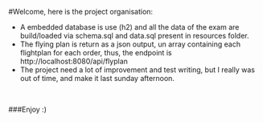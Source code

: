 #Welcome, here is the project organisation:
<br />
* A embedded database is use (h2) and all the data of the exam are build/loaded via schema.sql and data.sql present in resources folder.<br />
* The flying plan is return as a json output, un array containing each flightplan for each order, thus, the endpoint is http://localhost:8080/api/flyplan <br />
* The project need a lot of improvement and test writing, but I really was out of time, and make it last sunday afternoon.<br />
<br />

###Enjoy :)